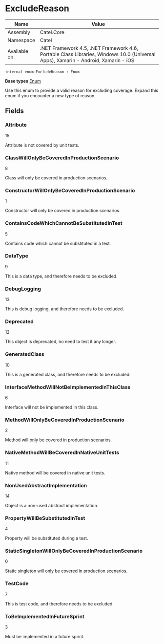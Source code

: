 

# ExcludeReason

Name|Value
---|---
Assembly|Catel.Core
Namespace|Catel
Available on|.NET Framework 4.5, .NET Framework 4.6, Portable Class Libraries, Windows 10.0 (Universal Apps), Xamarin - Android, Xamarin - iOS

```
internal enum ExcludeReason : Enum
```

**Base types**
[Enum]()


Use this enum to provide a valid reason for excluding coverage. Expand this enum 
    if you encounter a new type of reason.



## Fields

### Attribute
15

Attribute is not covered by unit tests.



### ClassWillOnlyBeCoveredInProductionScenario
8

Class will only be covered in production scenarios.



### ConstructorWillOnlyBeCoveredInProductionScenario
1

Constructor will only be covered in production scenarios.



### ContainsCodeWhichCannotBeSubstitutedInTest
5

Contains code which cannot be substituted in a test.



### DataType
9

This is a data type, and therefore needs to be excluded.



### DebugLogging
13

This is debug logging, and therefore needs to be excluded.



### Deprecated
12

This object is deprecated, no need to test it any longer.



### GeneratedClass
10

This is a generated class, and therefore needs to be excluded.



### InterfaceMethodWillNotBeImplementedInThisClass
6

Interface will not be implemented in this class.



### MethodWillOnlyBeCoveredInProductionScenario
2

Method will only be covered in production scenarios.



### NativeMethodWillBeCoveredInNativeUnitTests
11

Native method will be covered in native unit tests.



### NonUsedAbstractImplementation
14

Object is a non-used abstract implementation.



### PropertyWillBeSubstitutedInTest
4

Property will be substituted during a test.



### StaticSingletonWillOnlyBeCoveredInProductionScenario
0

Static singleton will only be covered in production scenarios.



### TestCode
7

This is test code, and therefore needs to be excluded.



### ToBeImplementedInFutureSprint
3

Must be implemented in a future sprint.



